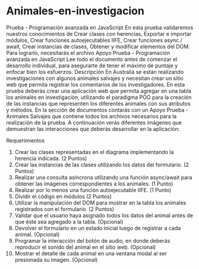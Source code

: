 # Animales-en-investigacion

Prueba - Programación avanzada en JavaScript
En esta prueba validaremos nuestros conocimientos de Crear clases con herencias, Exportar
e importar módulos, Crear funciones autoejecutables IIFE, Crear funciones async / await,
Crear instancias de clases, Obtener y modificar elementos del DOM.
Para lograrlo, necesitarás el archivo Apoyo Prueba - Programación avanzada en JavaScript
Lee todo el documento antes de comenzar el desarrollo individual, para asegurarte de tener
el máximo de puntaje y enfocar bien los esfuerzos.
Descripción
En Australia se están realizando investigaciones con algunos animales salvajes y necesitan
crear un sitio web que permita registrar los comentarios de los investigadores. En esta prueba
deberás crear una aplicación web que permita agregar en una tabla los animales en
investigación, utilizando el paradigma POO para la creación de las instancias que representen
los diferentes animales con sus atributos y métodos.
En la sección de documentos contarás con un Apoyo Prueba - Animales Salvajes que
contiene todos los archivos necesarios para la realización de la prueba. A continuación verás
diferentes imágenes que demuestran las interacciones que deberás desarrollar en la
aplicación:

Requerimientos
1. Crear las clases representadas en el diagrama implementando la herencia indicada.
(2 Puntos)
2. Crear las instancias de las clases utilizando los datos del formulario.
(2 Puntos)
3. Realizar una consulta asíncrona utilizando una función async/await para obtener las
imágenes correspondientes a los animales. (1 Punto)
4. Realizar por lo menos una función autoejecutable IIFE. (1 Punto)
5. Dividir el código en módulos (2 Puntos)
6. Utilizar la manipulación del DOM para mostrar en la tabla los animales registrados con
el formulario. (2 Puntos)
7. Validar que el usuario haya asignado todos los datos del animal antes de que éste sea
agregado a la tabla. (Opcional)
8. Devolver el formulario en un estado inicial luego de registrar a cada animal. (Opcional)
9. Programar la interacción del botón de audio, en donde deberás reproducir el sonido
del animal en el sitio web. (Opcional)
10. Mostrar el detalle de cada animal en una ventana modal al ser presionada su imagen.
(Opcional)
